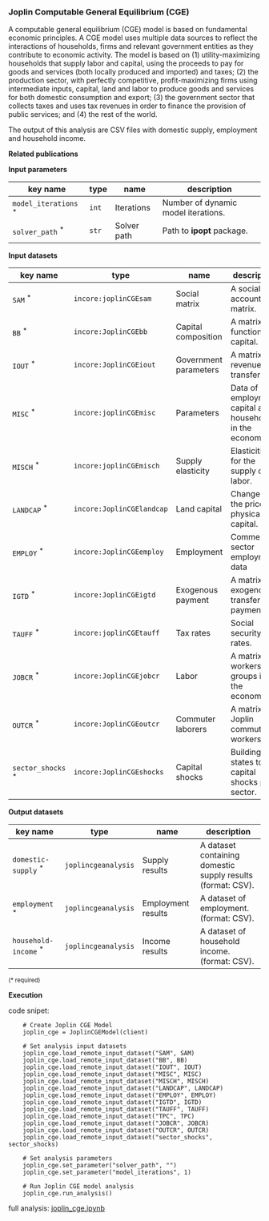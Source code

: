 ### Joplin Computable General Equilibrium (CGE)

A computable general equilibrium (CGE) model is based on fundamental economic principles. A CGE model uses multiple 
data sources to reflect the interactions of households, firms and relevant government entities as they contribute 
to economic activity. The model is based on (1) utility-maximizing households that supply labor and capital, 
using the proceeds to pay for goods and services (both locally produced and imported) and taxes; (2) the production 
sector, with perfectly competitive, profit-maximizing firms using intermediate inputs, capital, land and labor 
to produce goods and services for both domestic consumption and export; (3) the government sector that collects 
taxes and uses tax revenues in order to finance the provision of public services; and (4) the rest of the world. 

The output of this analysis are CSV files with domestic supply, employment and household income.

**Related publications**

**Input parameters**

key name | type | name | description
--- | --- | --- | ---
`model_iterations` <sup>*</sup> | `int` | Iterations | Number of dynamic model iterations.
`solver_path` <sup>*</sup> | `str` | Solver path | Path to **ipopt** package.

**Input datasets**

key name | type | name | description
--- | --- | --- | ---
`SAM` <sup>*</sup> | `incore:joplinCGEsam` | Social matrix | A social accounting matrix.
`BB` <sup>*</sup> | `incore:JoplinCGEbb` | Capital composition | A matrix of functioning capital.
`IOUT` <sup>*</sup> | `incore:JoplinCGEiout` | Government parameters | A matrix tax revenue transfer.
`MISC` <sup>*</sup> | `incore:joplinCGEmisc` | Parameters | Data of employment, capital and households <br>in the economy.
`MISCH` <sup>*</sup> | `incore:joplinCGEmisch` | Supply elasticity | Elasticities for the supply of labor.
`LANDCAP` <sup>*</sup> | `incore:JoplinCGElandcap` | Land capital | Changes in the price of physical capital.
`EMPLOY` <sup>*</sup> | `incore:JoplinCGEemploy` | Employment | Commercial sector employment data
`IGTD` <sup>*</sup> | `incore:JoplinCGEigtd` | Exogenous payment | A matrix of exogenous transfer payment.
`TAUFF` <sup>*</sup> | `incore:joplinCGEtauff` | Tax rates | Social security tax rates.
`JOBCR` <sup>*</sup> | `incore:JoplinCGEjobcr` | Labor | A matrix of workers groups in the economy.
`OUTCR` <sup>*</sup> | `incore:JoplinCGEoutcr` | Commuter laborers | A matrix of Joplin commuting workers.
`sector_shocks` <sup>*</sup> | `incore:JoplinCGEshocks` | Capital shocks | Building states to capital <br>shocks per sector.

**Output datasets**

key name | type | name | description
--- | --- | --- | ---
`domestic-supply` <sup>*</sup> | `joplincgeanalysis` | Supply results | A dataset containing domestic <br>supply results (format: CSV).
`employment` <sup>*</sup> | `joplincgeanalysis` | Employment results | A dataset  of employment. <br>(format: CSV).
`household-income` <sup>*</sup> | `joplincgeanalysis` | Income results | A dataset of household income. <br>(format: CSV).

<small>(* required)</small>

**Execution**

code snipet:

```
    # Create Joplin CGE Model
    joplin_cge = JoplinCGEModel(client)

    # Set analysis input datasets
    joplin_cge.load_remote_input_dataset("SAM", SAM)
    joplin_cge.load_remote_input_dataset("BB", BB)
    joplin_cge.load_remote_input_dataset("IOUT", IOUT)
    joplin_cge.load_remote_input_dataset("MISC", MISC)
    joplin_cge.load_remote_input_dataset("MISCH", MISCH)
    joplin_cge.load_remote_input_dataset("LANDCAP", LANDCAP)
    joplin_cge.load_remote_input_dataset("EMPLOY", EMPLOY)
    joplin_cge.load_remote_input_dataset("IGTD", IGTD)
    joplin_cge.load_remote_input_dataset("TAUFF", TAUFF)
    joplin_cge.load_remote_input_dataset("TPC", TPC)
    joplin_cge.load_remote_input_dataset("JOBCR", JOBCR)
    joplin_cge.load_remote_input_dataset("OUTCR", OUTCR)
    joplin_cge.load_remote_input_dataset("sector_shocks", sector_shocks)

    # Set analysis parameters
    joplin_cge.set_parameter("solver_path", "")
    joplin_cge.set_parameter("model_iterations", 1)

    # Run Joplin CGE model analysis
    joplin_cge.run_analysis()
```

full analysis: [joplin_cge.ipynb](https://incore2.ncsa.illinois.edu/doc/examples/joplin_cge.ipynb)